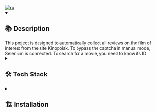 
<div><a href="https://github.com/akkrn/parser_reviews/blob/main/README-rus.md" ><img alt="ru" src="https://img.shields.io/badge/%D0%B2%D0%B5%D1%80%D1%81%D0%B8%D1%8F-%D0%BD%D0%B0%20%D1%80%D1%83%D1%81%D1%81%D0%BA%D0%BE%D0%BC-white"/></a></div>
<details open><summary><h2>📚 Description</h2></summary>
This project is designed to automatically collect all reviews on the film of interest from the site Kinopoisk. To bypass the captcha in manual mode, Selenium is connected. To search for a movie, you need to know its ID
  
</details>

<details><summary><h2>🛠️ Tech Stack</h2></summary>

<img src="https://img.shields.io/badge/Python-%2314354c.svg?logo=Python&logoColor=white&style=flat" alt="Python" /> <img src="https://img.shields.io/badge/Selenium-%23009639.svg?style=flat&logo=selenium&logoColor=white" alt="Selenium" />


</details>
<details><summary><h2>🏗️ Installation</h2></summary>

Clone the repository and go to it on the command line:

```
git clone git@github.com:akkrn/parser_reviews.git
```

Create and activate a virtual environment:

```
python3 -m venv venv
```

* If you have Linux/macOS

    ```
    source venv/bin/activate
    ```

* If you have windows

    ```
    source venv/Scripts/activate
    ```

```
python3 -m pip install --upgrade pip
```

Install dependencies from the requirements.txt file:

```
pip install -r requirements.txt
```


Run the project:

```
python3 main.py 
```

Enter the ID of the movie you are interested in

</details>
